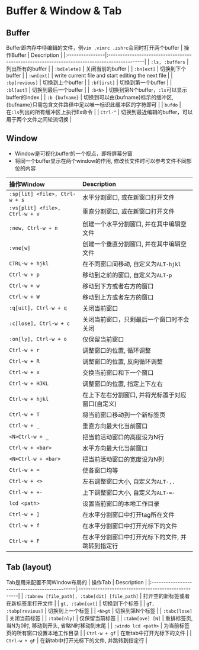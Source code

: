 # Buffer & Window & Tab

## Buffer
Buffer即内存中待编辑的文件，例`vim .vimrc .zshrc`会同时打开两个buffer
| 操作Buffer      | Description                                                                                  |
|:----------------|:---------------------------------------------------------------------------------------------|
| `:ls, :buffers` | 列出所有的buffer                                                                             |
| `:bd[elete]`    | 关闭当前的buffer                                                                             |
| `:bn[ext]`      | 切换到下个buffer                                                                             |
| `:wn[ext]`      | write current file and start editing the next file                                           |
| `:bp[revious]`  | 切换到上个buffer                                                                             |
| `:bf[irst]`     | 切换到第一个buffer                                                                           |
| `:bl[ast]`      | 切换到最后一个buffer                                                                         |
| `:b<N>`         | 切换到第N个buffer，`:ls`可以显示buffer的index                                                |
| `:b {bufname}`  | 切换到可以由{bufname}标示的缓冲区, {bufname}只需包含文件路径中足以唯一标识此缓冲区的字符即可 |
| `bufdo`         | 在`:ls`列出的所有缓冲区上执行Ex命令                                                          |
| `Ctrl-^`        | 切换到最近编辑的buffer，可以用于两个文件之间轮流切换                                         |

## Window
* Window是可视化buffer的一个视点，即将屏幕分窗
* 将同一个buffer显示在两个window的作用, 修改长文件时可以参考文件不同部位的内容

| 操作Window                     | Description                                      |
|:-------------------------------|:-------------------------------------------------|
| `:sp[lit] <file>, Ctrl-w + s`  | 水平分割窗口, 或在新窗口打开文件                 |
| `:vs[plit] <file>, Ctrl-w + v` | 垂直分割窗口, 或在新窗口打开文件                 |
| `:new, Ctrl-w + n`             | 创建一个水平分割窗口, 并在其中编辑空文件         |
| `:vne[w]`                      | 创建一个垂直分割窗口, 并在其中编辑空文件         |
| `CTRL-w + hjkl`                | 在不同窗口间移动, 自定义为`ALT-hjkl`             |
| `Ctrl-w + p`                   | 移动到之前的窗口, 自定义为`ALT-p`                |
| `Ctrl-w + w`                   | 移动到下方或者右方的窗口                         |
| `Ctrl-w + W`                   | 移动到上方或者左方的窗口                         |
| `:q[uit], Ctrl-w + q`          | 关闭当前窗口                                     |
| `:c[lose], Ctrl-w + c`         | 关闭当前窗口，只剩最后一个窗口时不会关闭         |
| `:on[ly], Ctrl-w + o`          | 仅保留当前窗口                                   |
| `Ctrl-w + r`                   | 调整窗口的位置, 循环调整                         |
| `Ctrl-w + R`                   | 调整窗口的位置, 反向循环调整                     |
| `Ctrl-w + x`                   | 交换当前窗口和下一个窗口                         |
| `Ctrl-w + HJKL`                | 调整窗口的位置, 指定上下左右                     |
| `Ctrl-w + hjkl`                | 在上下左右分割窗口, 并将光标置于对应窗口(自定义) |
| `Ctrl-w + T`                   | 将当前窗口移动到一个新标签页                     |
| `Ctrl-w + _`                   | 垂直方向最大化当前窗口                           |
| `<N>Ctrl-w + _`                | 把当前活动窗口的高度设为N行                      |
| `Ctrl-w + <bar>`               | 水平方向最大化当前窗口                           |
| `<N>Ctrl-w + <bar>`            | 把当前活动窗口的宽度设为N列                      |
| `Ctrl-w + =`                   | 使各窗口均等                                     |
| `Ctrl-w + <>`                  | 左右调整窗口大小, 自定义为`ALT-,.`               |
| `Ctrl-w + +-`                  | 上下调整窗口大小, 自定义为`ALT-=-`               |
| `lcd <path>`                   | 设置当前窗口的本地工作目录                       |
| `Ctrl-w + ]`                   | 在水平分割窗口中打开tag所在文件                  |
| `Ctrl-w + f`                   | 在水平分割窗口中打开光标下的文件                 |
| `Ctrl-w + F`                   | 在水平分割窗口中打开光标下的文件, 并跳转到指定行 |

## Tab (layout)
Tab是用来配置不同Window布局的
| 操作Tab                                       | Description                                         |
|:----------------------------------------------|:----------------------------------------------------|
| `:tabnew [file_path], :tabe[dit] [file_path]` | 打开空的新标签或者在新标签里打开文件                |
| `gt, :tabn[ext]`                              | 切换到下个标签                                      |
| `gT, :tabp[revious]`                          | 切换到上一个标签                                    |
| `<N>gt`                                       | 切换到第N个标签                                     |
| `:tabc[lose]`                                 | 关闭当前标签                                        |
| `:tabo[nly]`                                  | 仅保留当前标签                                      |
| `:tabm[ove] [N]`                              | 重排标签页, 当N为0时, 移动到开头, 省略N时移动到末尾 |
| `:windo lcd <path>`                           | 为当前标签页的所有窗口设置本地工作目录              |
| `Ctrl-w + gf`                                 | 在新tab中打开光标下的文件                           |
| `Ctrl-w + gF`                                 | 在新tab中打开光标下的文件, 并跳转到指定行           |
